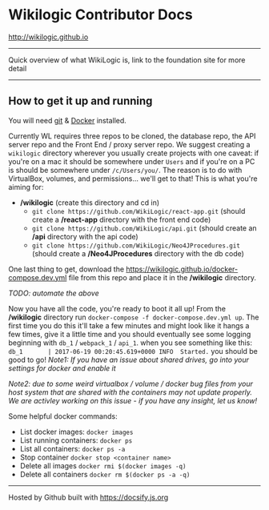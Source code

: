 
# Wikilogic Contributor Docs

http://wikilogic.github.io

---

Quick overview of what WikiLogic is, link to the foundation site for more detail

---

## How to get it up and running

You will need [git](https://git-scm.com/) & [Docker](https://www.docker.com/) installed.

Currently WL requires three repos to be cloned, the database repo, the API server repo and the Front End / proxy server repo. We suggest creating a `wikilogic` directory wherever you usually create projects with one caveat: if you're on a mac it should be somewhere under `Users` and if you're on a PC is should be somewhere under `/c/Users/you/`. The reason is to do with VirtualBox, volumes, and permissions... we'll get to that! This is what you're aiming for:

 - **/wikilogic** (create this directory and cd in)
    - `git clone https://github.com/WikiLogic/react-app.git` (should create a **/react-app** directory with the front end code)
    - `git clone https://github.com/WikiLogic/api.git` (should create an **/api** directory with the api code)
    - `git clone https://github.com/WikiLogic/Neo4JProcedures.git` (should create a **/Neo4JProcedures** directory with the db code)

One last thing to get, download the https://wikilogic.github.io/docker-compose.dev.yml file from this repo and place it in the **/wikilogic** directory.

_TODO: automate the above_

Now you have all the code, you're ready to boot it all up! From the **/wikilogic** directory run `docker-compose -f docker-compose.dev.yml up`. The first time you do this it'll take a few minutes and might look like it hangs a few times, give it a little time and you should eventually see some logging beginning with `db_1` / `webpack_1` / `api_1`. when you see something like this: `db_1       | 2017-06-19 00:20:45.619+0000 INFO  Started.` you should be good to go!
_Note1: If you have an issue about shared drives, go into your settings for docker and enable it_

_Note2: due to some weird virtualbox / volume / docker bug files from your host system that are shared with the containers may not update properly. We are activley working on this issue - if you have any insight, let us know!_

Some helpful docker commands:

 - List docker images: `docker images`
 - List running containers: `docker ps`
 - List all containers: `docker ps -a`
 - Stop container `docker stop <container name>`
 - Delete all images `docker rmi $(docker images -q)`
 - Delete all containers `docker rm $(docker ps -a -q)`

 ---

 Hosted by Github built with https://docsify.js.org
